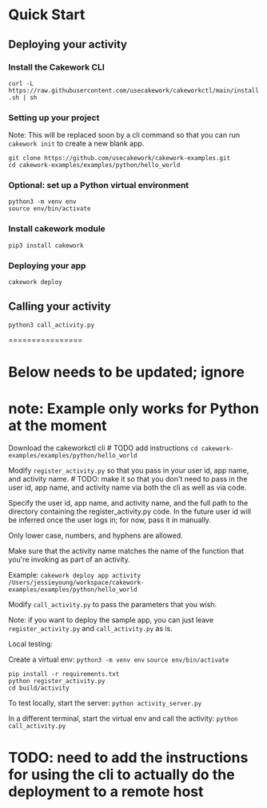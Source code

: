 # Quick Start #
## Deploying your activity ##
### Install the Cakework CLI ###
`curl -L https://raw.githubusercontent.com/usecakework/cakeworkctl/main/install.sh | sh`

### Setting up your project ###
Note: This will be replaced soon by a cli command so that you can run `cakework init` to create a new blank app.
``` 
git clone https://github.com/usecakework/cakework-examples.git
cd cakework-examples/examples/python/hello_world
```

### Optional: set up a Python virtual environment ###
```
python3 -m venv env
source env/bin/activate
```

### Install cakework module ###
`pip3 install cakework`

### Deploying your app ###
`cakework deploy`

## Calling your activity ##
```
python3 call_activity.py
```

================

# Below needs to be updated; ignore #



# note: Example only works for Python at the moment

Download the cakeworkctl cli # TODO add instructions
`cd cakework-examples/examples/python/hello_world`

Modify `register_activity.py` so that you pass in your user id, app name, and activity name. # TODO: make it so that you don't need to pass in the user id, app name, and activity name via both the cli as well as via code.

Specify the user id, app name, and activity name, and the full path to the directory containing the register_activity.py code. In the future user id will be inferred once the user logs in; for now, pass it in manually.

Only lower case, numbers, and hyphens are allowed. 

Make sure that the activity name matches the name of the function that you're invoking as part of an activity.

Example:
`cakework deploy app activity /Users/jessieyoung/workspace/cakework-examples/examples/python/hello_world`

Modify `call_activity.py` to pass the parameters that you wish.

Note: if you want to deploy the sample app, you can just leave `register_activity.py` and `call_activity.py` as is.

Local testing:

Create a virtual env:
`python3 -m venv env` 
`source env/bin/activate`

```
pip install -r requirements.txt
python register_activity.py
cd build/activity
```

To test locally, start the server:
`python activity_server.py`

In a different terminal, start the virtual env and call the activity:
`python call_activity.py`

# TODO: need to add the instructions for using the cli to actually do the deployment to a remote host

